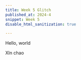 ```yaml
---
title: Week 5 Glitch
published_at: 2024-4
snippet: Week 5
disable_html_sanitization: true

---
```


Hello, world

XIn chao